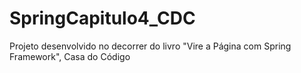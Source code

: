 # SpringCapitulo4_CDC
Projeto desenvolvido no decorrer do livro "Vire a Página com Spring Framework", Casa do Código

